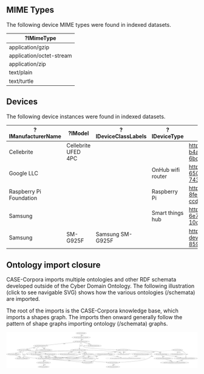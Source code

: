 <!--
WARNING - The README.md file is generated from README.md.in and various data sources.  If you want to modify narrative text, modify README.md.in.  If results in tables need to be updated, please revise, or request revision to, the appropriate data files.
-->


## MIME Types

The following device MIME types were found in indexed datasets.

| ?lMimeType               |
|--------------------------|
| application/gzip         |
| application/octet-stream |
| application/zip          |
| text/plain               |
| text/turtle              |


## Devices

The following device instances were found in indexed datasets.

| ?lManufacturerName      | ?lModel             | ?lDeviceClassLabels   | ?lDeviceType      | ?nDevice                                                                  |
|-------------------------|---------------------|-----------------------|-------------------|---------------------------------------------------------------------------|
| Cellebrite              | Cellebrite UFED 4PC |                       |                   | http://example.org/kb/tool-b4a1e39e-6f13-483a-9929-6bdf606ef879           |
| Google LLC              |                     |                       | OnHub wifi router | http://example.org/kb/device-650599c6-701f-4f2e-becb-74398b366ba3         |
| Raspberry Pi Foundation |                     |                       | Raspberry Pi      | http://example.org/kb/device-8fe70491-26c5-4226-a735-ccda10e1a73a         |
| Samsung                 |                     |                       | Smart things hub  | http://example.org/kb/device-6e718fd4-d876-4f81-8d58-10c21a741a70         |
| Samsung                 | SM-G925F            | Samsung SM-G925F      |                   | http://example.org/kb/samsung-device-2b5e3fe8-09a7-4c36-859a-5f669e7a1610 |


## Ontology import closure

CASE-Corpora imports multiple ontologies and other RDF schemata developed outside of the Cyber Domain Ontology.  The following illustration (click to see navigable SVG) shows how the various ontologies (/schemata) are imported.

The root of the imports is the CASE-Corpora knowledge base, which imports a shapes graph.  The imports then onward generally follow the pattern of shape graphs importing ontology (/schemata) graphs.

![Transitive import closure](import_closure.svg)
